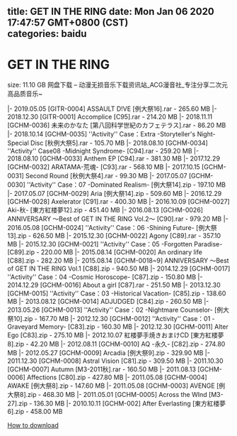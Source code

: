 
title: GET IN THE RING
date: Mon Jan 06 2020 17:47:57 GMT+0800 (CST)    
categories: baidu
---

# GET IN THE RING
size: 11.10 GB
 网盘下载 – 动漫无损音乐下载资讯站_ACG漫音社_专注分享二次元高品质音乐~
 
|- 2019.05.05 [GITR-0004] ASSAULT D!VE [例大祭16].rar - 265.60 MB
|- 2018.12.30 [GITR-0001] Accomplice [C95].rar - 214.20 MB
|- 2018.11.11 [GCHM-0036] 未来のかなた [第八回科学世紀のカフェテラス].rar - 86.20 MB
|- 2018.10.14 [GCHM-0035] ''Activity'' Case：Extra -Storyteller's Night- Special Disc [秋例大祭5].rar - 105.70 MB
|- 2018.08.10 [GCHM-0034] ''Activity'' Case08 -Midnight Syndrome- [C94].rar - 259.20 MB
|- 2018.08.10 [GCHM-0033] Anthem EP [C94].rar - 381.30 MB
|- 2017.12.29 [GCHM-0032] ARATAMA-荒魂- [C93].rar - 568.10 MB
|- 2017.10.15 [GCHM-0031] Second Round [秋例大祭4].rar - 99.30 MB
|- 2017.05.07 [GCHM-0030] ''Activity'' Case：07 -Dominated Realism- [例大祭14].zip - 197.10 MB
|- 2017.05.07 [GCHM-0029] Aria [例大祭14].zip - 509.60 MB
|- 2016.12.29 [GCHM-0028] Axelerator [C91].rar - 400.30 MB
|- 2016.10.09 [GCHM-0027] Aki-秋- [東方紅楼夢12].zip - 451.40 MB
|- 2016.08.13 [GCHM-0026] ANNIVERSARY ～Best of GET IN THE RING Vol.2～ [C90].rar - 979.20 MB
|- 2016.05.08 [GCHM-0024] ''Activity'' Case：06 -Shining Future- [例大祭13].zip - 626.50 MB
|- 2015.12.30 [GCHM-0022] Agony [C89].rar - 357.10 MB
|- 2015.12.30 [GCHM-0021] ''Activity'' Case：05 -Forgotten Paradise- [C89].zip - 220.00 MB
|- 2015.08.14 [GCHM-0020] An ordinary life [C88].zip - 282.20 MB
|- 2015.08.14 [GCHM-0018~9] ANNIVERSARY ～Best of GET IN THE RING Vol.1 [C88].zip - 940.50 MB
|- 2014.12.29 [GCHM-0017] ''Activity'' Case：04 -Cosmic Horoscope-  [C87].zip - 150.80 MB
|- 2014.12.29 [GCHM-0016] About a girl [C87].rar - 251.50 MB
|- 2013.12.30 [GCHM-0015] ''Activity'' Case：03 -Historical Vacation- [C85].zip - 138.60 MB
|- 2013.08.12 [GCHM-0014] ADJUDGED [C84].zip - 260.50 MB
|- 2013.05.26 [GCHM-0013] ''Activity'' Case：02 -Nightmare Counselor- [例大祭10].zip - 167.70 MB
|- 2012.12.30 [GCHM-0012] ''Activity'' Case：01 -Graveyard Memory- [C83].zip - 160.30 MB
|- 2012.12.30 [GCHM-0011] Alter Ego [C83].zip - 275.10 MB
|- 2012.10.07 紅楼夢手焼きおまけCD [東方紅楼夢8].zip - 42.20 MB
|- 2012.08.11 [GCHM-0010] AQ -永久- [C82].zip - 274.80 MB
|- 2012.05.27 [GCHM-0009] Arcadia [例大祭9].zip - 329.90 MB
|- 2011.12.30 [GCHM-0008] Astral Vision [C81].zip - 309.50 MB
|- 2011.10.30 [GCHM-0007] Autumn [M3-2011秋].rar - 160.50 MB
|- 2011.08.13 [GCHM-0006] Affections [C80].zip - 427.80 MB
|- 2011.05.08 [GCHM-0004] AWAKE [例大祭8].zip - 147.60 MB
|- 2011.05.08 [GCHM-0003] AVENGE [例大祭8].zip - 468.30 MB
|- 2011.05.01 [GCHM-0005] Across the WInd [M3-27].zip - 136.30 MB
|- 2010.10.11 [GCHM-002] After Everlasting [東方紅楼夢6].zip - 458.00 MB

[How to download](https://bpcam.bemobtrk.com/go/2ceec3aa-1ca2-46d6-b9ff-aaa5c184517c?jno=2694)